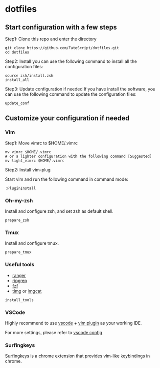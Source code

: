 # dotfiles

## Start configuration with a few steps
Step1: Clone this repo and enter the directory
```shell
git clone https://github.com/FateScript/dotfiles.git
cd dotfiles
```

Step2: Install
you can use the following command to install all the configuration files:
```shell
source zsh/install.zsh
install_all
```

Step3: Update configuration if needed
If you have install the software, you can use the following command to update the configuration files:
```shell
update_conf
```

## Customize your configuration if needed

### Vim

Step1: Move vimrc to $HOME/.vimrc
```shell
mv vimrc $HOME/.vimrc
# or a lighter configuration with the following command [Suggested]
mv light_vimrc $HOME/.vimrc
```

Step2: Install vim-plug

Start vim and run the following command in command mode:
```shell
:PluginInstall
```

### Oh-my-zsh

Install and configure zsh, and set zsh as default shell.

```shell
prepare_zsh
```

### Tmux

Install and configure tmux.

```shell
prepare_tmux
```

### Useful tools 

* [ranger](https://github.com/ranger/ranger)
* [ripgrep](https://github.com/BurntSushi/ripgrep)
* [fzf](https://github.com/junegunn/fzf)
* [timg](https://github.com/hzeller/timg) or [imgcat](https://github.com/wookayin/python-imgcat)

```shell
install_tools
```

### VSCode
Highly recommend to use [vscode](https://code.visualstudio.com/) + [vim plugin](https://marketplace.visualstudio.com/items?itemName=vscodevim.vim) as your working IDE.

For more settings, please refer to [vscode config](vscode/README.md)

### Surfingkeys
[Surfingkeys](https://github.com/brookhong/Surfingkeys) is a chrome extension that provides vim-like keybindings in chrome.
